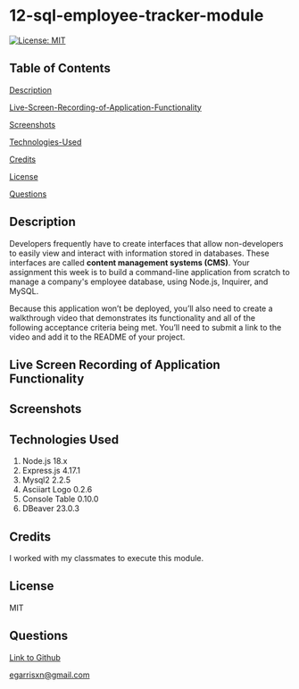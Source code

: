 # 12-sql-employee-tracker-module

[![License: MIT](https://img.shields.io/badge/License-MIT-yellow.svg)](https://opensource.org/licenses/MIT)

## Table of Contents

[Description](#description)

[Live-Screen-Recording-of-Application-Functionality](#live-screen-recording-of-application-functionality)

[Screenshots](#screenshots)

[Technologies-Used](#technologies-used)

[Credits](#credits)

[License](#license)

[Questions](#questions)

## Description

Developers frequently have to create interfaces that allow non-developers to easily view and interact with information stored in databases. These interfaces are called **content management systems (CMS)**. Your assignment this week is to build a command-line application from scratch to manage a company's employee database, using Node.js, Inquirer, and MySQL.

Because this application won’t be deployed, you’ll also need to create a walkthrough video that demonstrates its functionality and all of the following acceptance criteria being met. You’ll need to submit a link to the video and add it to the README of your project.

## Live Screen Recording of Application Functionality



## Screenshots



## Technologies Used

1. Node.js 18.x
2. Express.js 4.17.1
3. Mysql2 2.2.5
4. Asciiart Logo 0.2.6
5. Console Table 0.10.0
6. DBeaver 23.0.3

## Credits

I worked with my classmates to execute this module.

## License

MIT

## Questions

[Link to Github](https://github.com/egarrisxn)

<a href="mailto:egarrisxn@gmail.com">egarrisxn@gmail.com</a>